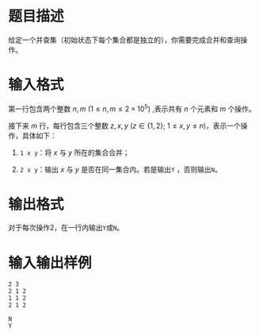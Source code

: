 # 题目描述

给定一个并查集（初始状态下每个集合都是独立的），你需要完成合并和查询操作。

# 输入格式

第一行包含两个整数 $n,m~(1 \leq n,m \leq 2 \times 10^5)$ ,表示共有 $n$ 个元素和 $m$ 个操作。

接下来 $m$ 行，每行包含三个整数 $z,x,y~(z \in \{1,2\};~1 \leq x,y \leq n)$，表示一个操作，具体如下：

1. `1 x y`：将 $x$ 与 $y$ 所在的集合合并；

2. `2 x y`：输出 $x$ 与 $y$ 是否在同一集合内。若是输出`Y` ，否则输出`N`。

# 输出格式

对于每次操作2，在一行内输出`Y`或`N`。

# 输入输出样例

```input1
2 3
2 1 2
1 1 2
2 1 2
```

```output1
N
Y
```
